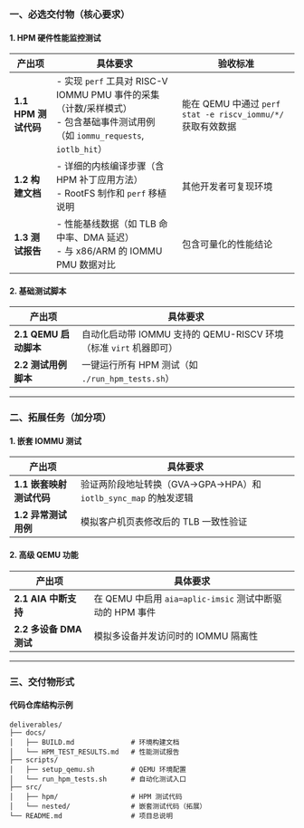 
### **一、必选交付物（核心要求）**
#### **1. HPM 硬件性能监控测试**
| **产出项**               | **具体要求**                                                                 | **验收标准**                                                                 |
|--------------------------|-----------------------------------------------------------------------------|-----------------------------------------------------------------------------|
| **1.1 HPM 测试代码**     | - 实现 `perf` 工具对 RISC-V IOMMU PMU 事件的采集（计数/采样模式）<br>- 包含基础事件测试用例（如 `iommu_requests`, `iotlb_hit`） | 能在 QEMU 中通过 `perf stat -e riscv_iommu/*/` 获取有效数据                  |
| **1.2 构建文档**         | - 详细的内核编译步骤（含 HPM 补丁应用方法）<br>- RootFS 制作和 `perf` 移植说明       | 其他开发者可复现环境                                                         |
| **1.3 测试报告**         | - 性能基线数据（如 TLB 命中率、DMA 延迟）<br>- 与 x86/ARM 的 IOMMU PMU 数据对比       | 包含可量化的性能结论                                                         |

#### **2. 基础测试脚本**
| **产出项**               | **具体要求**                                                                 |
|--------------------------|-----------------------------------------------------------------------------|
| **2.1 QEMU 启动脚本**    | 自动化启动带 IOMMU 支持的 QEMU-RISCV 环境（标准 `virt` 机器即可）             |
| **2.2 测试用例脚本**     | 一键运行所有 HPM 测试（如 `./run_hpm_tests.sh`）                             |

---

### **二、拓展任务（加分项）**
#### **1. 嵌套 IOMMU 测试**
| **产出项**               | **具体要求**                                                                 |
|--------------------------|-----------------------------------------------------------------------------|
| **1.1 嵌套映射测试代码** | 验证两阶段地址转换（GVA→GPA→HPA）和 `iotlb_sync_map` 的触发逻辑               |
| **1.2 异常测试用例**     | 模拟客户机页表修改后的 TLB 一致性验证                                         |

#### **2. 高级 QEMU 功能**
| **产出项**               | **具体要求**                                                                 |
|--------------------------|-----------------------------------------------------------------------------|
| **2.1 AIA 中断支持**     | 在 QEMU 中启用 `aia=aplic-imsic` 测试中断驱动的 HPM 事件                      |
| **2.2 多设备 DMA 测试**  | 模拟多设备并发访问时的 IOMMU 隔离性                                           |

---

### **三、交付物形式**
#### **代码仓库结构示例**
```text
deliverables/
├── docs/
│   ├── BUILD.md              # 环境构建文档
│   └── HPM_TEST_RESULTS.md   # 性能测试报告
├── scripts/
│   ├── setup_qemu.sh         # QEMU 环境配置
│   └── run_hpm_tests.sh      # 自动化测试入口
├── src/
│   ├── hpm/                  # HPM 测试代码
│   └── nested/               # 嵌套测试代码（拓展）
└── README.md                 # 项目总说明
```

